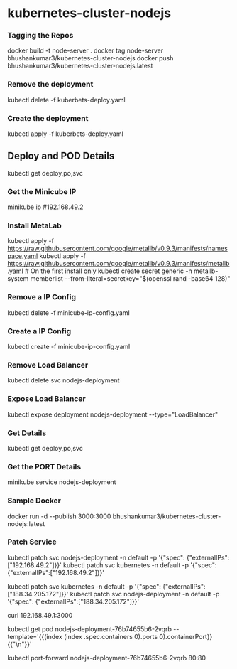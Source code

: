 # kubernetes-cluster-nodejs

### Tagging the Repos
docker build -t node-server .
docker tag node-server bhushankumar3/kubernetes-cluster-nodejs
docker push bhushankumar3/kubernetes-cluster-nodejs:latest

### Remove the deployment
kubectl delete -f kuberbets-deploy.yaml

### Create the deployment
kubectl apply -f kuberbets-deploy.yaml

## Deploy and POD Details
kubectl get deploy,po,svc

### Get the Minicube IP
minikube ip
#192.168.49.2

### Install MetaLab
kubectl apply -f https://raw.githubusercontent.com/google/metallb/v0.9.3/manifests/namespace.yaml
kubectl apply -f https://raw.githubusercontent.com/google/metallb/v0.9.3/manifests/metallb.yaml # On the first install only
kubectl create secret generic -n metallb-system memberlist --from-literal=secretkey="$(openssl rand -base64 128)"

### Remove a IP Config 
kubectl delete -f minicube-ip-config.yaml

### Create a IP Config 
kubectl create -f minicube-ip-config.yaml

### Remove Load Balancer
kubectl delete svc nodejs-deployment

### Expose Load Balancer
kubectl expose deployment nodejs-deployment --type="LoadBalancer"

### Get Details
kubectl get deploy,po,svc

### Get the PORT Details
minikube service nodejs-deployment

### Sample Docker
docker run -d --publish 3000:3000 bhushankumar3/kubernetes-cluster-nodejs:latest

### Patch Service
kubectl patch svc nodejs-deployment -n default -p '{"spec": {"externalIPs":["192.168.49.2"]}}'
kubectl patch svc kubernetes -n default -p '{"spec": {"externalIPs":["192.168.49.2"]}}'

kubectl patch svc kubernetes -n default -p '{"spec": {"externalIPs":["188.34.205.172"]}}'
kubectl patch svc nodejs-deployment -n default -p '{"spec": {"externalIPs":["188.34.205.172"]}}'

curl 192.168.49.1:3000

kubectl get pod nodejs-deployment-76b74655b6-2vqrb --template='{{(index (index .spec.containers 0).ports 0).containerPort}}{{"\n"}}'

kubectl port-forward nodejs-deployment-76b74655b6-2vqrb 80:80
